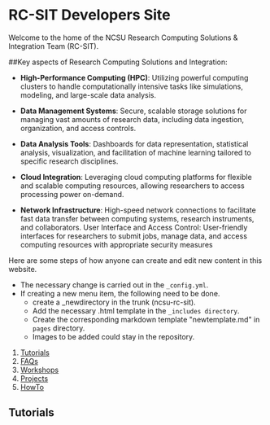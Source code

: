 # RC-SIT Developers Site

Welcome to the home of the NCSU Research Computing Solutions & Integration Team (RC-SIT).

##Key aspects of Research Computing Solutions and Integration:

* **High-Performance Computing (HPC)**: Utilizing powerful computing clusters to handle computationally intensive tasks like simulations, modeling, and large-scale data analysis.

* **Data Management Systems**: Secure, scalable storage solutions for managing vast amounts of research data, including data ingestion, organization, and access controls.

* **Data Analysis Tools**: Dashboards for data representation, statistical analysis, visualization, and facilitation of machine learning tailored to specific research disciplines.

* **Cloud Integration**: Leveraging cloud computing platforms for flexible and scalable computing resources, allowing researchers to access processing power on-demand.
* **Network Infrastructure**: High-speed network connections to facilitate fast data transfer between computing systems, research instruments, and collaborators. User Interface and Access Control: User-friendly interfaces for researchers to submit jobs, manage data, and access computing resources with appropriate security measures

Here are some steps of how anyone can create and edit new content in this website.
* The necessary change is carried out in the `_config.yml`.
* If creating a new menu item, the following need to be done.
     - create a _newdirectory in the trunk (ncsu-rc-sit).
     - Add the necessary .html template in the `_includes directory`.
     - Create the corresponding markdown template "newtemplate.md" in `pages` directory.
     - Images to be added could stay in the repository.	   

1. [Tutorials](https://github.com/jtande/ncsu-rc-sit/tree/main/_tutorials)
2. [FAQs](https://github.com/jtande/ncsu-rc-sit/tree/main/_faq)
3. [Workshops](https://github.com/jtande/ncsu-rc-sit/tree/main/_workshop)
4. [Projects](https://github.com/jtande/ncsu-rc-sit/tree/main/_project)
5. [HowTo](https://github.com/jtande/ncsu-rc-sit/tree/main/_howto)

<a name="tutorial"></a>
## Tutorials

